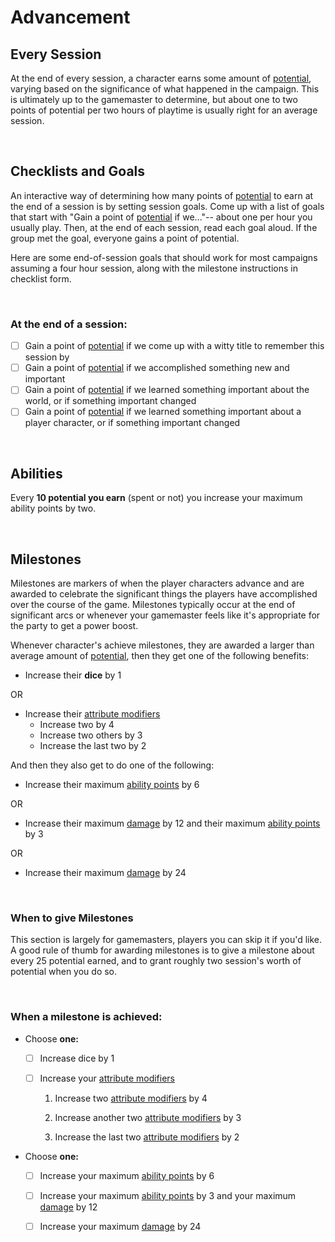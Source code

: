 # Advancement

## Every Session

At the end of every session, a character earns some amount of [potential](../character/skills.md#honing-your-skills), varying based on the significance of what happened in the campaign. This is ultimately up to the gamemaster to determine, but about one to two points of potential per two hours of playtime is usually right for an average session.

<br/>

## Checklists and Goals

An interactive way of determining how many points of [potential](../character/skills.md#honing-your-skills) to earn at the end of a session is by setting session goals. Come up with a list of goals that start with "Gain a point of [potential](../character/skills.md#honing-your-skills) if we..."-- about one per hour you usually play. Then, at the end of each session, read each goal aloud. If the group met the goal, everyone gains a point of potential.

Here are some end-of-session goals that should work for most campaigns assuming a four hour session, along with the milestone instructions in checklist form.

<br/>

### At the end of a session:

* [ ] Gain a point of [potential](../character/skills.md#honing-your-skills) if we come up with a witty title to remember this session by
* [ ] Gain a point of [potential](../character/skills.md#honing-your-skills) if we accomplished something new and important
* [ ] Gain a point of [potential](../character/skills.md#honing-your-skills) if we learned something important about the world, or if something important changed
* [ ] Gain a point of [potential](../character/skills.md#honing-your-skills) if we learned something important about a player character, or if something important changed

<br/>

## Abilities

Every **10 potential you earn** (spent or not) you increase your maximum ability points by two.

<br/>

## Milestones

Milestones are markers of when the player characters advance and are awarded to celebrate the significant things the players have accomplished over the course of the game. Milestones typically occur at the end of significant arcs or whenever your gamemaster feels like it's appropriate for the party to get a power boost. 

Whenever character's achieve milestones, they are awarded a larger than average amount of [potential](../character/skills.md#honing-your-skills), then they get one of the following benefits:

*   Increase their **dice** by 1

OR

*   Increase their [attribute modifiers](../character/attributes.md#attribute-modifier)
    *   Increase two by 4
    *   Increase two others by 3
    *   Increase the last two by 2

And then they also get to do one of the following:

* Increase their maximum [ability points](../character/abilities.md#costs-and-ability-points) by 6

OR

* Increase their maximum [damage](../character/damage_and_injuries.md) by 12 and their maximum [ability points](../character/abilities.md#costs-and-ability-points) by 3

OR

* Increase their maximum [damage](../character/damage_and_injuries.md) by 24

<br/>

### When to give Milestones

This section is largely for gamemasters, players you can skip it if you'd like. A good rule of thumb for awarding milestones is to give a milestone about every 25 potential earned, and to grant roughly two session's worth of potential when you do so.

<br/>

### When a milestone is achieved:

* Choose **one:**

  * [ ] Increase dice by 1

  * [ ] Increase your [attribute modifiers](../character/attributes.md#attribute-modifier)

    1. Increase two [attribute modifiers](../character/attributes.md#attribute-modifier) by 4

    2. Increase another two [attribute modifiers](../character/attributes.md#attribute-modifier) by 3

    3. Increase the last two [attribute modifiers](../character/attributes.md#attribute-modifier) by 2

* Choose **one:**
   * [ ] Increase your maximum [ability points](../character/abilities.md#costs-and-ability-points) by 6
  * [ ] Increase your maximum [ability points](../character/abilities.md#costs-and-ability-points) by 3 and your maximum [damage](../character/damage_and_injuries.md) by 12
  * [ ] Increase your maximum [damage](../character/damage_and_injuries.md) by 24

  

<br/>
